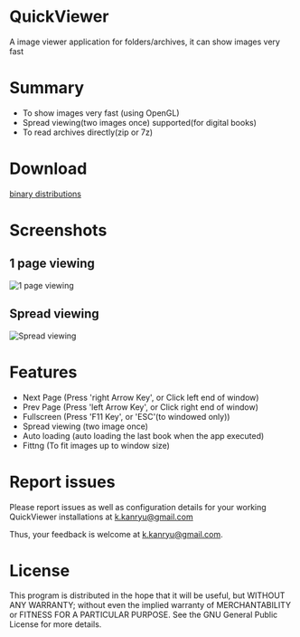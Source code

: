 QuickViewer
===========

A image viewer application for folders/archives, it can show images very fast

# Summary

 - To show images very fast (using OpenGL)
 - Spread viewing(two images once) supported(for digital books)
 - To read archives directly(zip or 7z)

# Download

[binary distributions](https://github.com/kanryu/quickviewer/latest)

# Screenshots

## 1 page viewing


![1 page viewing](https://github.com/kanryu/quickviewer/wiki/images/singleview.jpg)

## Spread viewing

![Spread viewing](https://github.com/kanryu/quickviewer/wiki/images/dualview.jpg)

# Features

 - Next Page (Press 'right Arrow Key', or Click left end of window)
 - Prev Page (Press 'left Arrow Key', or Click right end of window)
 - Fullscreen (Press 'F11 Key', or 'ESC'(to windowed only))
 - Spread viewing (two image once)
 - Auto loading (auto loading the last book when the app executed)
 - Fittng (To fit images up to window size)

# Report issues

Please report issues as well as configuration details for your working 
QuickViewer installations at <k.kanryu@gmail.com>

Thus, your feedback is welcome at <k.kanryu@gmail.com>.

# License

This program is distributed in the hope that it will be useful, but WITHOUT ANY WARRANTY; without even the implied warranty of MERCHANTABILITY or FITNESS FOR A PARTICULAR PURPOSE. See the GNU General Public License for more details.

